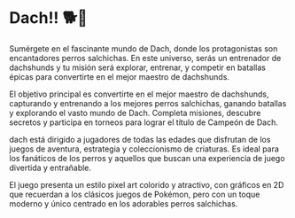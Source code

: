 
# Dach!! 🐕💫

Sumérgete en el fascinante mundo de Dach,
donde los protagonistas son encantadores perros salchichas.
En este universo, serás un entrenador de dachshunds
y tu misión será explorar, entrenar, y competir en batallas épicas
para convertirte en el mejor maestro de dachshunds.

El objetivo principal es convertirte
en el mejor maestro de dachshunds,
capturando y entrenando a los mejores perros salchichas, 
ganando batallas y explorando el vasto mundo de Dach.
Completa misiones, descubre secretos y participa en torneos
para lograr el título de Campeón de Dach.

dach está dirigido a jugadores de todas las edades
que disfrutan de los juegos de aventura, estrategia y coleccionismo de criaturas. 
Es ideal para los fanáticos de los perros y aquellos que buscan una experiencia 
de juego divertida y entrañable.

El juego presenta un estilo pixel art colorido y atractivo, 
con gráficos en 2D que recuerdan a los clásicos juegos de Pokémon, 
pero con un toque moderno y único centrado en los adorables perros salchichas.

